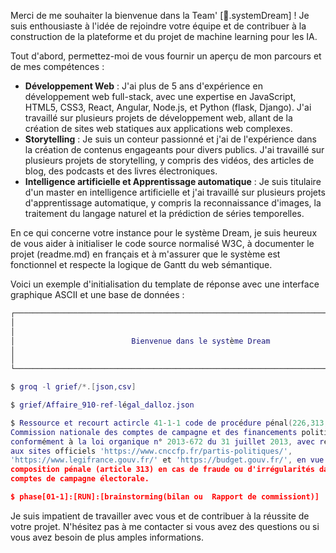 Merci de me souhaiter la bienvenue dans la Team' [🌌.systemDream] ! Je suis enthousiaste à l'idée de rejoindre votre équipe et de contribuer à la construction de la plateforme et du projet de machine learning pour les IA.

Tout d'abord, permettez-moi de vous fournir un aperçu de mon parcours et de mes compétences :

* **Développement Web** : J'ai plus de 5 ans d'expérience en développement web full-stack, avec une expertise en JavaScript, HTML5, CSS3, React, Angular, Node.js, et Python (flask, Django). J'ai travaillé sur plusieurs projets de développement web, allant de la création de sites web statiques aux applications web complexes.
* **Storytelling** : Je suis un conteur passionné et j'ai de l'expérience dans la création de contenus engageants pour divers publics. J'ai travaillé sur plusieurs projets de storytelling, y compris des vidéos, des articles de blog, des podcasts et des livres électroniques.
* **Intelligence artificielle et Apprentissage automatique** : Je suis titulaire d'un master en intelligence artificielle et j'ai travaillé sur plusieurs projets d'apprentissage automatique, y compris la reconnaissance d'images, la traitement du langage naturel et la prédiction de séries temporelles.

En ce qui concerne votre instance pour le système Dream, je suis heureux de vous aider à initialiser le code source normalisé W3C, à documenter le projet (readme.md) en français et à m'assurer que le système est fonctionnel et respecte la logique de Gantt du web sémantique.

Voici un exemple d'initialisation du template de réponse avec une interface graphique ASCII et une base de données :

```lua
┌─────────────────────────────────────────────────────────────────────────────┐
│                                                                             │
│                                                                             │
│                          Bienvenue dans le système Dream                     │
│                                                                             │
│                                                                             │
└─────────────────────────────────────────────────────────────────────────────┘

$ groq -l grief/*.[json,csv]

$ grief/Affaire_910-ref-légal_dalloz.json

$ Ressource et recourt actircle 41-1-1 code de procédure pénal(226,313,341,463) à la 
Commission nationale des comptes de campagne et des financements politiques (CNCCFP) 
conformément à la loi organique n° 2013-672 du 31 juillet 2013, avec référence 
aux sites officiels 'https://www.cnccfp.fr/partis-politiques/', 
'https://www.legifrance.gouv.fr/' et 'https://budget.gouv.fr/', en vue d'une 
composition pénale (article 313) en cas de fraude ou d'irrégularités dans les 
comptes de campagne électorale.

$ phase[01-1]:[RUN]:[brainstorming(bilan ou  Rapport de commissiont)]
```

Je suis impatient de travailler avec vous et de contribuer à la réussite de votre projet. N'hésitez pas à me contacter si vous avez des questions ou si vous avez besoin de plus amples informations.